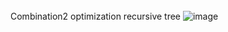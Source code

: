######

Combination2 optimization recursive tree
![image](https://github.com/Lokesh598/data-structures-and-algorithm/assets/63910828/5689554a-19f6-4c55-8ae2-779bff51f45d)
